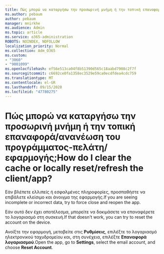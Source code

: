 ```yaml
---
title: Πώς μπορώ να καταργήσω την προσωρινή μνήμη ή την τοπική επαναφορά/ανανέωση του προγράμματος-πελάτη/εφαρμογής;
ms.author: pebaum
author: pebaum
manager: mnirkhe
ms.audience: Admin
ms.topic: article
ms.service: o365-administration
ROBOTS: NOINDEX, NOFOLLOW
localization_priority: Normal
ms.collection: Adm_O365
ms.custom:
- "3060"
- "9001099"
ms.openlocfilehash: ef56e513ca04f8b51390d565c18aabd7908c2f7f
ms.sourcegitcommit: c6692ce0fa1358ec3529e59ca0ecdfdea4cdc759
ms.translationtype: MT
ms.contentlocale: el-GR
ms.lasthandoff: 09/15/2020
ms.locfileid: "47780275"
---
```

# <a name="how-do-i-clear-the-cache-or-locally-resetrefresh-the-clientapp"></a><span data-ttu-id="38856-102">Πώς μπορώ να καταργήσω την προσωρινή μνήμη ή την τοπική επαναφορά/ανανέωση του προγράμματος-πελάτη/εφαρμογής;</span><span class="sxs-lookup"><span data-stu-id="38856-102">How do I clear the cache or locally reset/refresh the client/app?</span></span>

<span data-ttu-id="38856-103">Εάν βλέπετε ελλιπείς ή εσφαλμένες πληροφορίες, προσπαθήστε να επιβάλετε κλείσιμο και άνοιγμα της εφαρμογής.</span><span class="sxs-lookup"><span data-stu-id="38856-103">If you are seeing incomplete or incorrect data, try to force close and reopen the app.</span></span>  

<span data-ttu-id="38856-104">Εάν αυτό δεν έχει αποτέλεσμα, μπορείτε να δοκιμάσετε να επαναφέρετε το λογαριασμό στη συσκευή.</span><span class="sxs-lookup"><span data-stu-id="38856-104">If that doesn't work, you can try to reset the account on the device.</span></span>
 
<span data-ttu-id="38856-105">Ανοίξτε την εφαρμογή, μεταβείτε στις **Ρυθμίσεις**, επιλέξτε το λογαριασμό ηλεκτρονικού ταχυδρομείου και, στη συνέχεια, επιλέξτε **Επαναφορά λογαριασμού**.</span><span class="sxs-lookup"><span data-stu-id="38856-105">Open the app, go to **Settings**, select the email account, and choose **Reset Account**.</span></span>